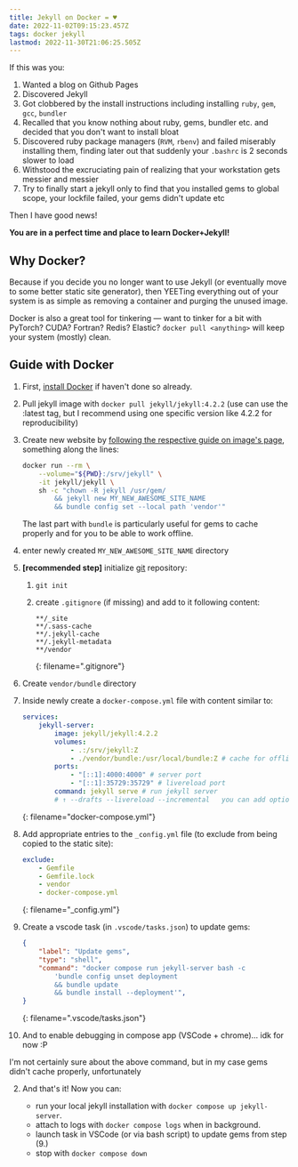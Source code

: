 ```yaml
---
title: Jekyll on Docker = ♥
date: 2022-11-02T09:15:23.457Z
tags: docker jekyll
lastmod: 2022-11-30T21:06:25.505Z
---
```


If this was you:

1. Wanted a blog on Github Pages
2. Discovered Jekyll
3. Got clobbered by the install instructions including installing `ruby`, `gem`, `gcc`, `bundler`
4. Recalled that you know nothing about ruby, gems, bundler etc. and decided that you don't want to install bloat
5. Discovered ruby package managers (`RVM`, `rbenv`) and failed miserably installing them, finding later out that suddenly your `.bashrc` is 2 seconds slower to load
6. Withstood the excruciating pain of realizing that your workstation gets messier and messier
7. Try to finally start a jekyll only to find that you installed gems to global scope, your lockfile failed, your gems didn't update etc

Then I have good news!

**You are in a perfect time and place to learn Docker+Jekyll!**

## Why Docker?

Because if you decide you no longer want to use Jekyll (or eventually move to some better static site generator), then YEETing everything out of your system is as simple as removing a container and purging the unused image.

Docker is also a great tool for tinkering — want to tinker for a bit with PyTorch? CUDA? Fortran? Redis? Elastic? `docker pull <anything>` will keep your system (mostly) clean.

## Guide with Docker

1. First, [install Docker](https://docs.docker.com/engine/install) if haven't done so already.
2. Pull jekyll image with `docker pull jekyll/jekyll:4.2.2` (use can use the :latest tag, but I recommend using one specific version like 4.2.2 for reproducibility)
3. Create new website by [following the respective guide on image's page](https://github.com/envygeeks/jekyll-docker/blob/master/README.md#quick-start-under-windows-cmd), something along the lines:

    ```bash
    docker run --rm \
        --volume="${PWD}:/srv/jekyll" \
        -it jekyll/jekyll \
        sh -c "chown -R jekyll /usr/gem/
            && jekyll new MY_NEW_AWESOME_SITE_NAME
            && bundle config set --local path 'vendor'"
    ```

    The last part with `bundle` is particularly useful for gems to cache properly and for you to be able to work offline.

4. enter newly created `MY_NEW_AWESOME_SITE_NAME` directory
5. **[recommended step]** initialize [git](https://git-scm.com/) repository:
    1. `git init`
    2. create `.gitignore` (if missing) and add to it following content:

        ```
        **/_site
        **/.sass-cache
        **/.jekyll-cache
        **/.jekyll-metadata
        **/vendor
        ```
        {: filename=".gitignore"}

6. Create `vendor/bundle` directory
7. Inside newly create a `docker-compose.yml` file with content similar to:

    ```yml
    services:
        jekyll-server:
            image: jekyll/jekyll:4.2.2
            volumes:
                - .:/srv/jekyll:Z
                - ./vendor/bundle:/usr/local/bundle:Z # cache for offline work
            ports:
                - "[::1]:4000:4000" # server port
                - "[::1]:35729:35729" # livereload port
            command: jekyll serve # run jekyll server
            # ↑ --drafts --livereload --incremental   you can add optional arguments
    ```
    {: filename="docker-compose.yml"}

8. Add appropriate entries to the `_config.yml` file (to exclude from being copied to the static site):

   ```yml
   exclude:
       - Gemfile
       - Gemfile.lock
       - vendor
       - docker-compose.yml
   ```
   {: filename="_config.yml"}

9. Create a vscode task (in `.vscode/tasks.json`) to update gems:

   ```json
   {
       "label": "Update gems",
       "type": "shell",
       "command": "docker compose run jekyll-server bash -c
           'bundle config unset deployment
           && bundle update
           && bundle install --deployment'",
   }
   ```
   {: filename=".vscode/tasks.json"}

10. And to enable debugging in compose app (VSCode + chrome)... idk for now :P

I'm not certainly sure about the above command, but in my case gems didn't cache properly, unfortunately

2. And that's it! Now you can:

    - run your local jekyll installation with `docker compose up jekyll-server`.
    - attach to logs with `docker compose logs` when in background.
    - launch task in VSCode (or via bash script) to update gems from step (9.)
    - stop with `docker compose down`
